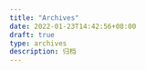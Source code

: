 ```yaml
---
title: "Archives"
date: 2022-01-23T14:42:56+08:00
draft: true
type: archives
description: 归档
---
```


